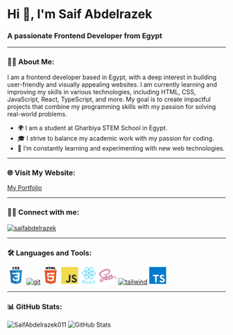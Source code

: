 <h1 align="left">Hi 👋, I'm Saif Abdelrazek</h1>
<h3 align="left">A passionate Frontend Developer from Egypt</h3>

---

<h3 align="left">👨‍💻 About Me:</h3>
<p align="left">
  I am a frontend developer based in Egypt, with a deep interest in building user-friendly and visually appealing websites. I am currently learning and improving my skills in various technologies, including HTML, CSS, JavaScript, React, TypeScript, and more. My goal is to create impactful projects that combine my programming skills with my passion for solving real-world problems.
</p>
<ul align="left">
  <li>🌍 I am a student at Gharbiya STEM School in Egypt.</li>
  <li>🎓 I strive to balance my academic work with my passion for coding.</li>
  <li>🚀 I’m constantly learning and experimenting with new web technologies.</li>
</ul>

---

<h3 align="left">🌐 Visit My Website:</h3>
  <a href="http://saifabdelrazek.com" target="_blank">My Portfolio</a>

---

<h3 align="left">👨‍💻 Connect with me:</h3>
<p align="left">
<a href="https://linkedin.com/in/saifabdelrazek" target="blank"><img align="center" src="https://raw.githubusercontent.com/rahuldkjain/github-profile-readme-generator/master/src/images/icons/Social/linked-in-alt.svg" alt="saifabdelrazek" height="30" width="40" /></a>
</p>

---

<h3 align="left">🛠️ Languages and Tools:</h3>
<p align="left">
  <a href="https://www.w3schools.com/css/" target="_blank"><img src="https://raw.githubusercontent.com/devicons/devicon/master/icons/css3/css3-original-wordmark.svg" alt="css3" width="40" height="40"/></a>
  <a href="https://git-scm.com/" target="_blank"><img src="https://www.vectorlogo.zone/logos/git-scm/git-scm-icon.svg" alt="git" width="40" height="40"/></a>
  <a href="https://www.w3.org/html/" target="_blank"><img src="https://raw.githubusercontent.com/devicons/devicon/master/icons/html5/html5-original-wordmark.svg" alt="html5" width="40" height="40"/></a>
  <a href="https://developer.mozilla.org/en-US/docs/Web/JavaScript" target="_blank"><img src="https://raw.githubusercontent.com/devicons/devicon/master/icons/javascript/javascript-original.svg" alt="javascript" width="40" height="40"/></a>
  <a href="https://reactjs.org/" target="_blank"><img src="https://raw.githubusercontent.com/devicons/devicon/master/icons/react/react-original-wordmark.svg" alt="react" width="40" height="40"/></a>
  <a href="https://sass-lang.com" target="_blank"><img src="https://raw.githubusercontent.com/devicons/devicon/master/icons/sass/sass-original.svg" alt="sass" width="40" height="40"/></a>
  <a href="https://tailwindcss.com/" target="_blank"><img src="https://tailwindcss.com/_next/static/media/tailwindcss-mark.d52e9897.svg" alt="tailwind" width="40" height="40"/></a>
  <a href="https://www.typescriptlang.org/" target="_blank"><img src="https://raw.githubusercontent.com/devicons/devicon/master/icons/typescript/typescript-original.svg" alt="typescript" width="40" height="40"/></a>
</p>

---

<h3 align="left">📊 GitHub Stats:</h3>
<p align="left">
  <img src="https://github-readme-stats.vercel.app/api/top-langs?username=SaifAbdelrazek011&show_icons=true&locale=en&layout=compact" alt="SaifAbdelrazek011" />
  <img src="https://github-readme-stats.vercel.app/api?username=SaifAbdelrazek011&show_icons=true&hide=contribs,issues" alt="GitHub Stats" />
</p>
